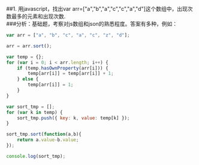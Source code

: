 

##1. 用javascript，找出var arr=["a","b","a","c","c","a","d"]这个数组中，出现次数最多的元素和出现次数.  
###分析：基础题，考察对js数组和json的熟悉程度。答案有多种，例如：
```javascript  
var arr = ["a", "b", "c", "a", "c", "z", "d"];

arr = arr.sort();

var temp = {};
for (var i = 0; i < arr.length; i++) {
    if (temp.hasOwnProperty(arr[i])) {
        temp[arr[i]] = temp[arr[i]] + 1;
    } else {
        temp[arr[i]] = 1;
    }
}

var sort_tmp = [];
for (var k in temp) {
    sort_tmp.push({ key: k, value: temp[k] });
}

sort_tmp.sort(function(a,b){
	return a.value-b.value;
});

console.log(sort_tmp);  
```  


